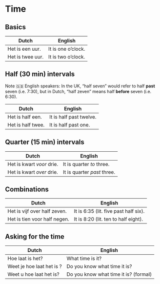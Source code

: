 # Time

## Basics

| Dutch | English |
| ----- | ------- |
| Het is een uur. | It is one o’clock. |
| Het is twee uur. | It is two o’clock. |

## Half (30 min) intervals

Note :uk: English speakers: In the UK, “half seven” would refer to half **past** seven (i.e. 7:30),
but in Dutch, “half zeven” means half **before** seven (i.e. 6:30).

| Dutch | English |
| ----- | ------- |
| Het is half een. | It is half past twelve. |
| Het is half twee. | It is half past one. |

## Quarter (15 min) intervals

| Dutch | English |
| ----- | ------- |
| Het is kwart *voor* drie. | It is quarter *to* three. |
| Het is kwart *over* drie. | It is quarter *past* three. |

## Combinations

| Dutch | English |
| ----- | ------- |
| Het is vijf over half zeven. | It is 6:35 (lit. five past half six). |
| Het is tien voor half negen. | It is 8:20 (lit. ten to half eight). |

## Asking for the time

| Dutch | English |
| ----- | ------- |
| Hoe laat is het? | What time is it? |
| Weet je hoe laat het is ? | Do you know what time it is? |
| Weet u hoe laat het is? | Do you know what time it is? (formal) |
